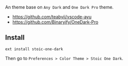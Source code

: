 An theme base on `Any Dark` and `One Dark Pro` theme.

- https://github.com/teabyii/vscode-ayu
- https://github.com/Binaryify/OneDark-Pro

## Install

```shell
ext install stoic-one-dark
```

Then go to `Preferences > Color Theme > Stoic One Dark`.